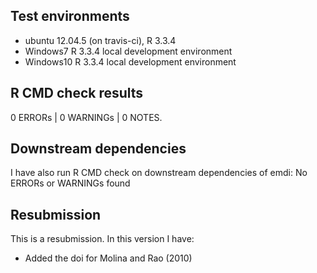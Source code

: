 ## Test environments
* ubuntu 12.04.5 (on travis-ci), R 3.3.4
* Windows7  R 3.3.4 local development environment
* Windows10 R 3.3.4 local development environment

## R CMD check results

0 ERRORs | 0 WARNINGs | 0 NOTES. 

## Downstream dependencies

I have also run R CMD check on downstream dependencies of emdi:
No ERRORs or WARNINGs found

## Resubmission
This is a resubmission. In this version I have:

* Added the doi for Molina and Rao (2010) 